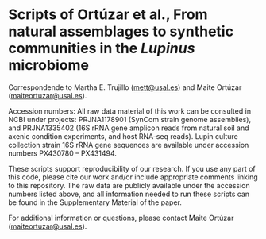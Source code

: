 # Scripts of Ortúzar et al., From natural assemblages to synthetic communities in the *Lupinus* microbiome

Correspondende to Martha E. Trujillo (mett@usal.es) and Maite Ortúzar (maiteortuzar@usal.es).

Accession numbers: All raw data material of this work can be consulted in NCBI under projects: PRJNA1178901 (SynCom strain genome assemblies), and PRJNA1335402 (16S rRNA gene amplicon reads from natural soil and axenic condition experiments, and host RNA-seq reads). Lupin culture collection strain 16S rRNA gene sequences are available under accession numbers PX430780 – PX431494.

These scripts support reproducibility of our research. If you use any part of this code, please cite our work and/or include appropriate comments linking to this repository. The raw data are publicly available under the accession numbers listed above, and all information needed to run these scripts can be found in the Supplementary Material of the paper.

For additional information or questions, please contact Maite Ortúzar (maiteortuzar@usal.es).
